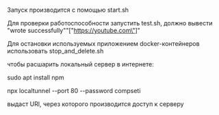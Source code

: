 Запуск производится с помощью start.sh

Для проверки работоспособности запустить test.sh, должно вывести "wrote successfully""[\"https://youtube.com\"]"

Для остановки используемых приложением docker-контейнеров использовать stop_and_delete.sh

чтобы расшарить локальный сервер в интернете:

sudo apt install npm

npx localtunnel --port 80 --password compseti

выдаст URl, через которого производится доступ к серверу